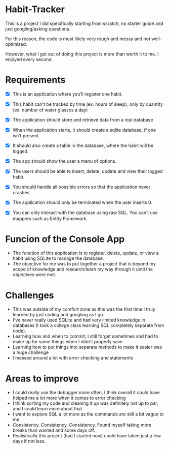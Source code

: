 # Habit-Tracker
This is a project I did specifically starting from scratch, no starter guide and just googling/asking questions.

For this reason, the code is most likely very rough and messy and not well-optimized.

However, what I got out of doing this project is more than worth it to me. I enjoyed every second.

# Requirements

- [x] This is an application where you’ll register one habit.
- [x] This habit can't be tracked by time (ex. hours of sleep), only by quantity (ex. number of water glasses a day)
- [x] The application should store and retrieve data from a real database
- [x] When the application starts, it should create a sqlite database, if one isn’t present.
- [x] It should also create a table in the database, where the habit will be logged.
- [x] The app should show the user a menu of options.
- [x] The users should be able to insert, delete, update and view their logged habit.
- [x] You should handle all possible errors so that the application never crashes.
- [x] The application should only be terminated when the user inserts 0.
- [x] You can only interact with the database using raw SQL. You can’t use mappers such as Entity Framework.


# Funcion of the Console App

- The function of this application is to register, delete, update, or view a habit using SQLite to manage the database. 
- The objective for me was to put together a project that is beyond my scope of knowledge and research/learn my way through it until the objectives were met.

# Challenges

- This was outside of my comfort zone as this was the first time I truly learned by just coding and googling as I go.
- I've never really used SQLite and had very limited knowledge in databases (I took a college class learning SQL completely separate from code).
- Learning how and when to commit, I still forget sometimes and had to make up for some things when I didn't properly save.
- Learning how to put things into separate methods to make it easier was a huge challenge
- I messed around a lot with error checking and statements

# Areas to improve

- I could really use the debugger more often, I think overall it could have helped me a lot more when it comes to error checking
- I think sorting my code and cleaning it up was definitely not up to par, and I could learn more about that
- I want to explore SQL a lot more as the commands are still a bit vague to me.
- Consistency. Consistency. Consistency. Found myself taking more breaks than wanted and some days off.
- Realistically this project (had I started now) could have taken just a few days if not less.
